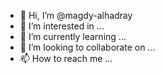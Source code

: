 - 👋 Hi, I’m @magdy-alhadray
- 👀 I’m interested in ...
- 🌱 I’m currently learning ...
- 💞️ I’m looking to collaborate on ...
- 📫 How to reach me ...

<!---
magdy-alhadray/magdy-alhadray is a ✨ special ✨ repository because its `README.md` (this file) appears on your GitHub profile.
You can click the Preview link to take a look at your changes.
--->
